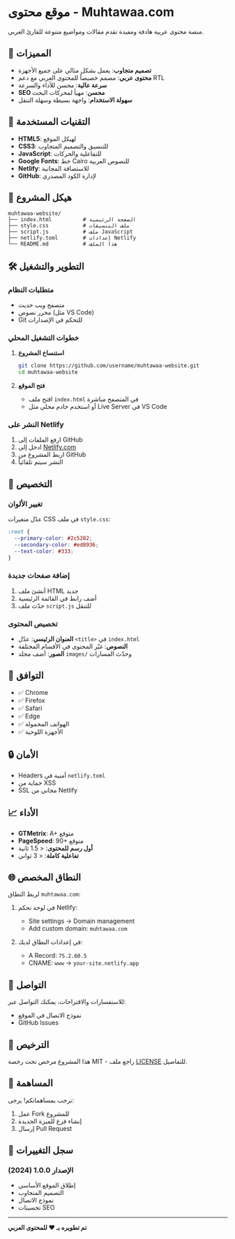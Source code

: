 # موقع محتوى - Muhtawaa.com

منصة محتوى عربية هادفة ومفيدة تقدم مقالات ومواضيع متنوعة للقارئ العربي.

## 🌟 المميزات

- **تصميم متجاوب**: يعمل بشكل مثالي على جميع الأجهزة
- **محتوى عربي**: مصمم خصيصاً للمحتوى العربي مع دعم RTL
- **سرعة عالية**: محسن للأداء والسرعة
- **SEO محسن**: مهيأ لمحركات البحث
- **سهولة الاستخدام**: واجهة بسيطة وسهلة التنقل

## 🚀 التقنيات المستخدمة

- **HTML5**: لهيكل الموقع
- **CSS3**: للتنسيق والتصميم المتجاوب
- **JavaScript**: للتفاعلية والحركات
- **Google Fonts**: خط Cairo للنصوص العربية
- **Netlify**: للاستضافة المجانية
- **GitHub**: لإدارة الكود المصدري

## 📁 هيكل المشروع

```
muhtawaa-website/
├── index.html          # الصفحة الرئيسية
├── style.css           # ملف التنسيقات
├── script.js           # ملف JavaScript
├── netlify.toml        # إعدادات Netlify
└── README.md           # هذا الملف
```

## 🛠 التطوير والتشغيل

### متطلبات النظام
- متصفح ويب حديث
- محرر نصوص (مثل VS Code)
- Git للتحكم في الإصدارات

### خطوات التشغيل المحلي

1. **استنساخ المشروع**
   ```bash
   git clone https://github.com/username/muhtawaa-website.git
   cd muhtawaa-website
   ```

2. **فتح الموقع**
   - افتح ملف `index.html` في المتصفح مباشرة
   - أو استخدم خادم محلي مثل Live Server في VS Code

### النشر على Netlify

1. ارفع الملفات إلى GitHub
2. ادخل إلى [Netlify.com](https://netlify.com)
3. اربط المشروع من GitHub
4. النشر سيتم تلقائياً

## 🔧 التخصيص

### تغيير الألوان
عدّل متغيرات CSS في ملف `style.css`:
```css
:root {
  --primary-color: #2c5282;
  --secondary-color: #ed8936;
  --text-color: #333;
}
```

### إضافة صفحات جديدة
1. أنشئ ملف HTML جديد
2. أضف رابط في القائمة الرئيسية
3. حدّث ملف `script.js` للتنقل

### تخصيص المحتوى
- **العنوان الرئيسي**: عدّل `<title>` في `index.html`
- **النصوص**: غيّر المحتوى في الأقسام المختلفة
- **الصور**: أضف مجلد `images/` وحدّث المسارات

## 📱 التوافق

- ✅ Chrome
- ✅ Firefox  
- ✅ Safari
- ✅ Edge
- ✅ الهواتف المحمولة
- ✅ الأجهزة اللوحية

## 🔒 الأمان

- Headers أمنية في `netlify.toml`
- حماية من XSS
- SSL مجاني من Netlify

## 📈 الأداء

- **GTMetrix**: A+ متوقع
- **PageSpeed**: 90+ متوقع  
- **أول رسم للمحتوى**: < 1.5 ثانية
- **تفاعلية كاملة**: < 3 ثواني

## 🌐 النطاق المخصص

لربط النطاق `muhtawaa.com`:

1. في لوحة تحكم Netlify:
   - Site settings → Domain management
   - Add custom domain: `muhtawaa.com`

2. في إعدادات النطاق لديك:
   - A Record: `75.2.60.5`
   - CNAME: `www` → `your-site.netlify.app`

## 📧 التواصل

للاستفسارات والاقتراحات، يمكنك التواصل عبر:
- نموذج الاتصال في الموقع
- GitHub Issues

## 📄 الترخيص

هذا المشروع مرخص تحت رخصة MIT - راجع ملف [LICENSE](LICENSE) للتفاصيل.

## 🤝 المساهمة

نرحب بمساهماتكم! يرجى:
1. عمل Fork للمشروع
2. إنشاء فرع للميزة الجديدة
3. إرسال Pull Request

## 📝 سجل التغييرات

### الإصدار 1.0.0 (2024)
- إطلاق الموقع الأساسي
- التصميم المتجاوب
- نموذج الاتصال
- تحسينات SEO

---

**تم تطويره بـ ❤️ للمحتوى العربي**
